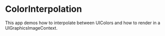 # ColorInterpolation

This app demos how to interpolate between UIColors and how to render in a UIGraphicsImageContext.
